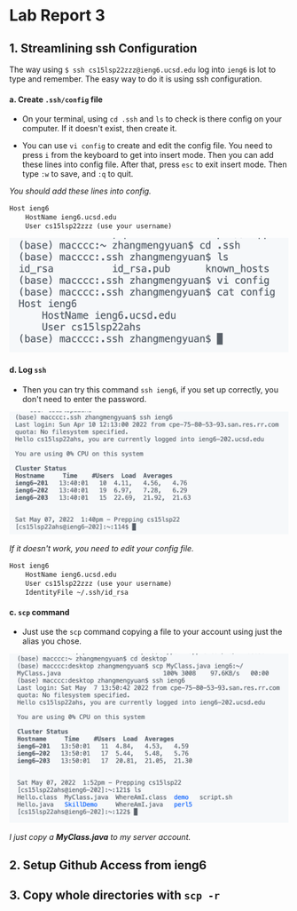 # Lab Report 3

## 1. Streamlining ssh Configuration
The way using `$ ssh cs15lsp22zzz@ieng6.ucsd.edu` log into `ieng6` is lot to type and remember. The easy way to do it is using ssh configuration.

#### a. Create `.ssh/config` file
- On your terminal, using `cd .ssh` and `ls` to check is there config on your computer. If it doesn't exist, then create it. 

- You can use `vi config` to create and edit the config file. You need to press `i` from the keyboard to get into insert mode. Then you can add these lines into config file. After that, press `esc` to exit insert mode. Then type `:w` to save, and `:q` to quit.

*You should add these lines into config.*
```
Host ieng6
    HostName ieng6.ucsd.edu
    User cs15lsp22zzz (use your username)
```

![image](1-1.png)


#### d. Log `ssh`
- Then you can try this command `ssh ieng6`, if you set up correctly, you don't need to enter the password.

![image](1-2.png)

*If it doesn't work, you need to edit your config file.*
```
Host ieng6
    HostName ieng6.ucsd.edu
    User cs15lsp22zzz (use your username)
    IdentityFile ~/.ssh/id_rsa
```


#### c. `scp` command
- Just use the `scp` command copying a file to your account using just the alias you chose.

![image](1-3.png)

*I just copy a **MyClass.java** to my server account.*


## 2. Setup Github Access from ieng6


## 3. Copy whole directories with `scp -r`

